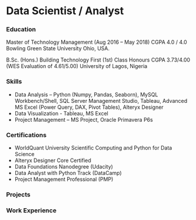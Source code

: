 # Data Scientist / Analyst

### Education
Master of Technology Management (Aug 2016 – May 2018)
CGPA 4.0 / 4.0
Bowling Green State University
Ohio, USA.

B.Sc. (Hons.) Building Technology
First (1st) Class Honours
CGPA   3.73/4.00 (WES Evaluation of 4.61/5.00)
University of Lagos, Nigeria

### Skills
- Data Analysis – Python (Numpy, Pandas, Seaborn), MySQL Workbench/Shell, SQL Server Management Studio, Tableau, Advanced MS Excel (Power Query, DAX, Pivot Tables), Alteryx Designer
- Data Visualization - Tableau, MS Excel
- Project Management – MS Project, Oracle Primavera P6s

### Certifications
- WorldQuant University Scientific Computing and Python for Data Science
- Alteryx Designer Core Certified
- Data Foundations Nanodegree (Udacity)
- Data Analyst with Python Track (DataCamp)
- Project Management Professional (PMP)

### Projects

### Work Experience

